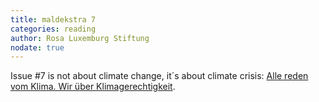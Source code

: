 ```yaml
---
title: maldekstra 7
categories: reading
author: Rosa Luxemburg Stiftung
nodate: true
---
```

Issue #7 is not about climate change, it´s about climate crisis: [Alle reden vom Klima. Wir über Klimagerechtigkeit](https://www.rosalux.de/publikationen/maldekstra).